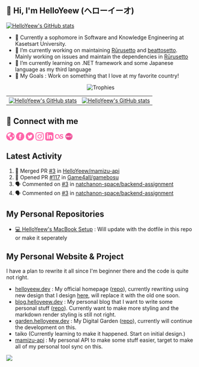 <h2>👋 Hi, I'm HelloYeew (ヘローイーオ)</h2> 

<a href="https://codestats.net/users/HelloYeew"><img src="https://img.shields.io/badge/-Codestats-3e4053" alt="HelloYeew's GitHub stats" /></a></p>

- 📖 Currently a sophomore in Software and Knowledge Engineering at Kasetsart University.
- 🔭 I’m currently working on maintaining [Rūrusetto](https://github.com/Rurusetto/rurusetto) and [beattosetto](https://github.com/beattosetto/beattosetto). Mainly working on issues and maintain the dependencies in [Rūrusetto](https://github.com/Rurusetto/rurusetto)
- 🌱 I’m currently learning on .NET framework and some Japanese language as my third language
- 🎯 My Goals : Work on something that I love at my favorite country!

<p align="center">
  <img alig src="https://github-profile-trophy.vercel.app/?username=HelloYeew&theme=onedark&&margin-w=12&column=6&rank=SSS,SS,S,AAA,AA,A,B,C&no-frame=true" alt="Trophies" />
</p>

<table>
  <tr>
    <td>
      <a href="https://github.com/anuraghazra/github-readme-stats">
        <img align="center" src="https://github-readme-stats.vercel.app/api?username=helloyeew&show_icons=true&theme=tokyonight" alt="HelloYeew's GitHub stats" />
      </a>
    </td>
    <td>
      <a href="https://git.io/streak-stats"><img align="center" src="https://github-readme-streak-stats.herokuapp.com?user=HelloYeew&theme=onedark&hide_border=true" alt="HelloYeew's GitHub stats" /></a>
    </td>
  <tr>
</table>

## 💬 Connect with me

<a href="https://helloyeew.dev"><img src="icon/globe-pink.svg" alt="Website" width="22" height="22" style="vertical-align:middle"></a>
<a href="https://www.facebook.com/HelloYeew/"><img src="icon/facebook-pink.svg" alt="Facebook profiles" width="22" height="22" style="vertical-align:middle"></a>
<a href="https://twitter.com/nonggummud"><img src="icon/twitter-pink.svg" alt="Twitter profiles" width="22" height="22" style="vertical-align:middle"></a>
<a href="https://www.instagram.com/ttim.gummud/"><img src="icon/instagram-pink.svg" alt="Instagram profiles" width="22" height="22" style="vertical-align:middle"></a>
<a href="https://www.linkedin.com/in/helloyeew"><img src="icon/linkedin-pink.svg" alt="Linkedin profiles" width="22" height="22" style="vertical-align:middle"></a>
<a href="https://www.last.fm/user/HelloYeew"><img src="icon/lastfm-pink.svg" alt="Last.fm profiles" width="22" height="22" style="vertical-align:middle"></a>
<a href="https://osu.ppy.sh/users/18735426"><img src="icon/osu.png" alt="osu! profiles" width="22" height="22" style="vertical-align:middle"></a>

## Latest Activity

<!--START_SECTION:activity-->
1. 🎉 Merged PR [#3](https://github.com/HelloYeew/mamizu-api/pull/3) in [HelloYeew/mamizu-api](https://github.com/HelloYeew/mamizu-api)
2. 💪 Opened PR [#117](https://github.com/Game4all/gamebosu/pull/117) in [Game4all/gamebosu](https://github.com/Game4all/gamebosu)
3. 🗣 Commented on [#3](https://github.com/natchanon-space/backend-assignment/issues/3) in [natchanon-space/backend-assignment](https://github.com/natchanon-space/backend-assignment)
4. 🗣 Commented on [#3](https://github.com/natchanon-space/backend-assignment/issues/3) in [natchanon-space/backend-assignment](https://github.com/natchanon-space/backend-assignment)
<!--END_SECTION:activity-->

## My Personal Repositories

- [💻 HelloYeew's MacBook Setup](https://github.com/HelloYeew/macbook-setup) : Will update with the dotfile in this repo or make it seperately

## My Personal Website & Project

I have a plan to rewrite it all since I'm beginner there and the code is quite not right.

- [helloyeew.dev](https://www.helloyeew.dev) : My official homepage ([repo](https://github.com/HelloYeew/old-helloyeew.dev)), currently rewriting using new design that I design [here](https://github.com/HelloYeew/helloyeew.dev), will replace it with the old one soon.
- [blog.helloyeew.dev](https://blog.helloyeew.dev/) : My personal blog that I want to write some personal stuff ([repo](https://github.com/HelloYeew/blog)). Currently want to make more styling and the markdown render styling is still not right.
- [garden.helloyeew.dev](https://garden.helloyeew.dev/) : My Digital Garden ([repo](https://github.com/HelloYeew/helloyeew-digital-garden)), currently will continue the development on this.
- taiko (Currently learning to make it happened. Start on initial design.)
- [mamizu-api](https://github.com/HelloYeew/mamizu-api) : My personal API to make some stuff easier, target to make all of my personal tool sync on this.

![](https://hit.yhype.me/github/profile?user_id=68165621)
<!--
**HelloYeew/HelloYeew** is a ✨ _special_ ✨ repository because its `README.md` (this file) appears on your GitHub profile.

Here are some ideas to get you started:

- 🔭 I’m currently working on ...
- 🌱 I’m currently learning ...
- 👯 I’m looking to collaborate on ...
- 🤔 I’m looking for help with ...
- 💬 Ask me about ...
- 📫 How to reach me: ...
- 😄 Pronouns: ...
- ⚡ Fun fact: ...
-->
